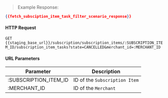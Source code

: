 > Example Response:

```json
{{fetch_subsciption_item_task_filter_scenario_response}}
```

#### HTTP Request

`GET {{staging_base_url}}/subscription/subscription_items/:SUBSCRIPTION_ITEM_ID/subscription_item_tasks?state=CANCELLED&merchant_id=:MERCHANT_ID`


#### URL Parameters

Parameter | Description
--------- | -------------------------------------------------------------------
:SUBSCRIPTION_ITEM_ID | ID of the `Subscription Item`
:MERCHANT_ID | ID of the `Merchant`
